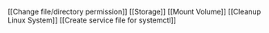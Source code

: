 [[Change file/directory permission]]
[[Storage]]
[[Mount Volume]]
[[Cleanup Linux System]]
[[Create service file for systemctl]]